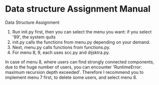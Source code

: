 # Data structure Assignment Manual
Data Structure Assignment

1. Run init.py first, then you can select the menu you want:
   if you select '99', the system quits
2. init.py calls the functions from menu.py depending on your demand.
3. Next, menu.py calls functions from functions.py.
4. For menu 8, 9, each uses scc.py and dijsktra.py. 

In case of menu 8, where users can find strongly connected components, due to the huge number of users, you can encounter 'RuntimeError: maximum recursion depth exceeded'. Therefore I recommend you to implement menu 7 first, to delete some users, and select menu 8. 
